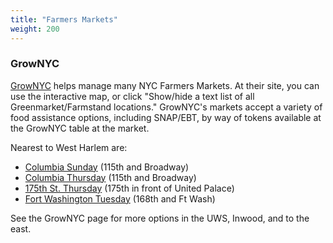 ```yaml
---
title: "Farmers Markets"
weight: 200
---
```


### GrowNYC

[GrowNYC](https://www.grownyc.org/greenmarket/ourmarkets) helps manage many NYC Farmers Markets. At their site, you can
use the interactive map, or click "Show/hide a text list of all Greenmarket/Farmstand locations." GrowNYC's markets accept
a variety of food assistance options, including SNAP/EBT, by way of tokens available at the GrowNYC table at the market.

Nearest to West Harlem are:
- [Columbia Sunday](https://www.grownyc.org/greenmarket/manhattan/columbia-su) (115th and Broadway)
- [Columbia Thursday](https://www.grownyc.org/greenmarket/manhattan/columbia-th) (115th and Broadway)
- [175th St. Thursday](https://www.grownyc.org/greenmarket/manhattan/175th-street) (175th in front of United Palace)
- [Fort Washington Tuesday](https://www.grownyc.org/greenmarket/manhattan/fort-washington) (168th and Ft Wash)

See the GrowNYC page for more options in the UWS, Inwood, and to the east.